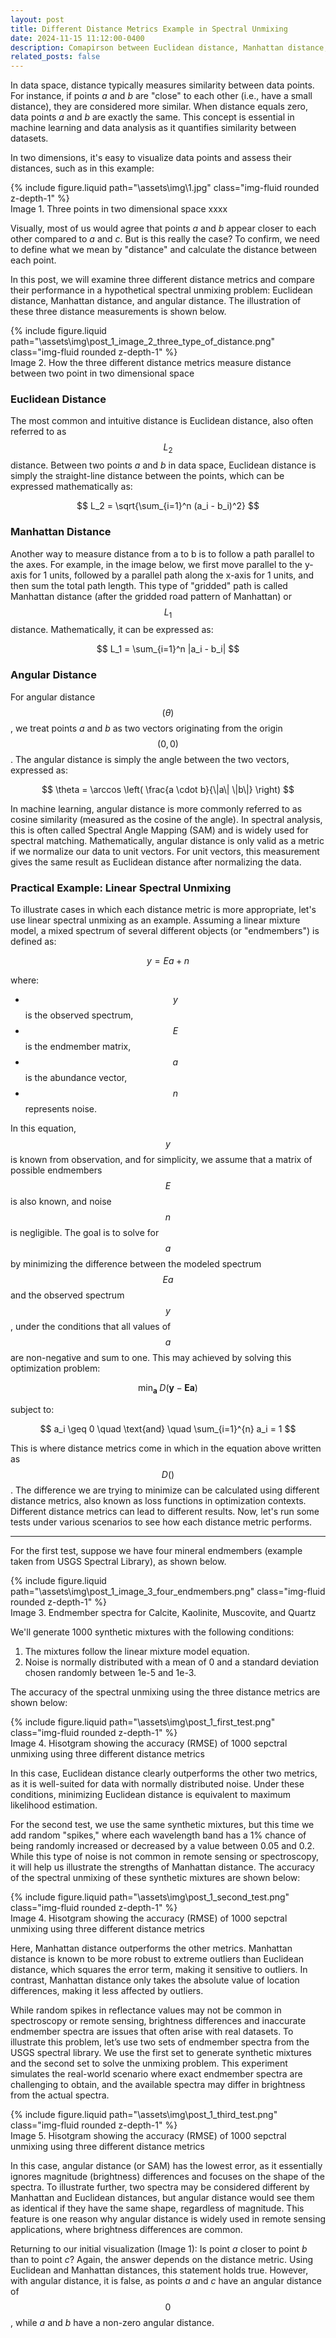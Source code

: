 ```yaml
---
layout: post
title: Different Distance Metrics Example in Spectral Unmixing
date: 2024-11-15 11:12:00-0400
description: Comapirson between Euclidean distance, Manhattan distance, and angular distance in spectral unmixing
related_posts: false
---
```

In data space, distance typically measures similarity between data points. For instance, if points *a* and *b* are "close" to each other (i.e., have a small distance), they are considered more similar. When distance equals zero, data points *a* and *b* are exactly the same. This concept is essential in machine learning and data analysis as it quantifies similarity between datasets.


In two dimensions, it's easy to visualize data points and assess their distances, such as in this example:

<div class="row mt-3">
    <div class="col-sm mt-3 mt-md-0">
        {% include figure.liquid path="\assets\img\1.jpg" class="img-fluid rounded z-depth-1" %}
    </div>
</div>
<div class="caption">
    Image 1. Three points in two dimensional space xxxx
</div>

Visually, most of us would agree that points *a* and *b* appear closer to each other compared to *a* and *c*. But is this really the case? To confirm, we need to define what we mean by "distance" and calculate the distance between each point.

In this post, we will examine three different distance metrics and compare their performance in a hypothetical spectral unmixing problem: Euclidean distance, Manhattan distance, and angular distance. The illustration of these three distance measurements is shown below.

<div class="row mt-3">
    <div class="col-sm mt-3 mt-md-0">
        {% include figure.liquid path="\assets\img\post_1_image_2_three_type_of_distance.png" class="img-fluid rounded z-depth-1" %}
    </div>
</div>
<div class="caption">
    Image 2. How the three different distance metrics measure distance between two point in two dimensional space
</div>

### Euclidean Distance

The most common and intuitive distance is Euclidean distance, also often referred to as $$ L_2 $$ distance. Between two points *a* and *b* in data space, Euclidean distance is simply the straight-line distance between the points, which can be expressed mathematically as:

$$ L_2 = \sqrt{\sum_{i=1}^n (a_i - b_i)^2} $$

### Manhattan Distance

Another way to measure distance from a to b is to follow a path parallel to the axes. For example, in the image below, we first move parallel to the y-axis for 1 units, followed by a parallel path along the x-axis for 1 units, and then sum the total path length. This type of "gridded" path is called Manhattan distance (after the gridded road pattern of Manhattan) or $$ L_1 $$ distance. Mathematically, it can be expressed as:

$$ L_1 = \sum_{i=1}^n |a_i - b_i| $$

### Angular Distance

For angular distance $$ (\theta) $$, we treat points *a* and *b* as two vectors originating from the origin $$ (0,0) $$. The angular distance is simply the angle between the two vectors, expressed as: 

$$ \theta = \arccos \left( \frac{a \cdot b}{\|a\| \|b\|} \right) $$

In machine learning, angular distance is more commonly referred to as cosine similarity (measured as the cosine of the angle). In spectral analysis, this is often called Spectral Angle Mapping (SAM) and is widely used for spectral matching. Mathematically, angular distance is only valid as a metric if we normalize our data to unit vectors. For unit vectors, this measurement gives the same result as Euclidean distance after normalizing the data.

### Practical Example: Linear Spectral Unmixing

To illustrate cases in which each distance metric is more appropriate, let's use linear spectral unmixing as an example. Assuming a linear mixture model, a mixed spectrum of several different objects (or "endmembers") is defined as: 

$$ y = E a + n $$

where:
- $$ y $$ is the observed spectrum,
- $$ E $$ is the endmember matrix,
- $$ a $$ is the abundance vector,
- $$ n $$ represents noise.

In this equation, $$ y $$ is known from observation, and for simplicity, we assume that a matrix of possible endmembers $$ E $$ is also known, and noise $$ n $$ is negligible.
The goal is to solve for $$ a $$ by minimizing the difference between the modeled spectrum $$ E a $$ and the observed spectrum $$ y $$, under the conditions that all values of $$ a $$ are non-negative and sum to one. This may achieved by solving this optimization problem:


$$ \min_{\mathbf{a}} \; D(\mathbf{y} - \mathbf{E} \mathbf{a})  $$

subject to:

$$ a_i \geq 0 \quad \text{and} \quad \sum_{i=1}^{n} a_i = 1 $$

This is where distance metrics come in which in the equation above written as $$ D() $$. The difference we are trying to minimize can be calculated using different distance metrics, also known as loss functions in optimization contexts. Different distance metrics can lead to different results. Now, let's run some tests under various scenarios to see how each distance metric performs.

---

For the first test, suppose we have four mineral endmembers (example taken from USGS Spectral Library), as shown below. 

<div class="row mt-3">
    <div class="col-sm mt-3 mt-md-0">
        {% include figure.liquid path="\assets\img\post_1_image_3_four_endmembers.png" class="img-fluid rounded z-depth-1" %}
    </div>
</div>
<div class="caption">
    Image 3. Endmember spectra for Calcite, Kaolinite, Muscovite, and Quartz
</div>

We'll generate 1000 synthetic mixtures with the following conditions:
1. The mixtures follow the linear mixture model equation.
2. Noise is normally distributed with a mean of 0 and a standard deviation chosen randomly between 1e-5 and 1e-3.

The accuracy of the spectral unmixing using the three distance metrics are shown below:

<div class="row mt-3">
    <div class="col-sm mt-3 mt-md-0">
        {% include figure.liquid path="\assets\img\post_1_first_test.png" class="img-fluid rounded z-depth-1" %}
    </div>
</div>
<div class="caption">
    Image 4. Hisotgram showing the accuracy (RMSE) of 1000 sepctral unmixing using three different distance metrics
</div>

In this case, Euclidean distance clearly outperforms the other two metrics, as it is well-suited for data with normally distributed noise. Under these conditions, minimizing Euclidean distance is equivalent to maximum likelihood estimation.

For the second test, we use the same synthetic mixtures, but this time we add random "spikes," where each wavelength band has a 1% chance of being randomly increased or decreased by a value between 0.05 and 0.2. While this type of noise is not common in remote sensing or spectroscopy, it will help us illustrate the strengths of Manhattan distance. The accuracy of the spectral unmixing of these synthetic mixtures are shown below:

<div class="row mt-3">
    <div class="col-sm mt-3 mt-md-0">
        {% include figure.liquid path="\assets\img\post_1_second_test.png" class="img-fluid rounded z-depth-1" %}
    </div>
</div>
<div class="caption">
    Image 4. Hisotgram showing the accuracy (RMSE) of 1000 sepctral unmixing using three different distance metrics
</div>

Here, Manhattan distance outperforms the other metrics. Manhattan distance is known to be more robust to extreme outliers than Euclidean distance, which squares the error term, making it sensitive to outliers. In contrast, Manhattan distance only takes the absolute value of location differences, making it less affected by outliers.

While random spikes in reflectance values may not be common in spectroscopy or remote sensing, brightness differences and inaccurate endmember spectra are issues that often arise with real datasets. To illustrate this problem, let’s use two sets of endmember spectra from the USGS spectral library. We use the first set to generate synthetic mixtures and the second set to solve the unmixing problem. This experiment simulates the real-world scenario where exact endmember spectra are challenging to obtain, and the available spectra may differ in brightness from the actual spectra.

<div class="row mt-3">
    <div class="col-sm mt-3 mt-md-0">
        {% include figure.liquid path="\assets\img\post_1_third_test.png" class="img-fluid rounded z-depth-1" %}
    </div>
</div>
<div class="caption">
    Image 5. Hisotgram showing the accuracy (RMSE) of 1000 sepctral unmixing using three different distance metrics
</div>

In this case, angular distance (or SAM) has the lowest error, as it essentially ignores magnitude (brightness) differences and focuses on the shape of the spectra. To illustrate further, two spectra may be considered different by Manhattan and Euclidean distances, but angular distance would see them as identical if they have the same shape, regardless of magnitude. This feature is one reason why angular distance is widely used in remote sensing applications, where brightness differences are common.

Returning to our initial visualization (Image 1): Is point *a* closer to point *b* than to point *c*? Again, the answer depends on the distance metric. Using Euclidean and Manhattan distances, this statement holds true. However, with angular distance, it is false, as points *a* and *c* have an angular distance of $$ 0 $$, while *a* and *b* have a non-zero angular distance.

